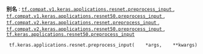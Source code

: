 **别名** : [ `tf.compat.v1.keras.applications.resnet.preprocess_input` ](/api_docs/python/tf/keras/applications/resnet/preprocess_input), [ `tf.compat.v1.keras.applications.resnet50.preprocess_input` ](/api_docs/python/tf/keras/applications/resnet/preprocess_input), [ `tf.compat.v2.keras.applications.resnet.preprocess_input` ](/api_docs/python/tf/keras/applications/resnet/preprocess_input), [ `tf.compat.v2.keras.applications.resnet50.preprocess_input` ](/api_docs/python/tf/keras/applications/resnet/preprocess_input), [ `tf.keras.applications.resnet50.preprocess_input` ](/api_docs/python/tf/keras/applications/resnet/preprocess_input)

```
 tf.keras.applications.resnet.preprocess_input(    *args,    **kwargs) 
```

